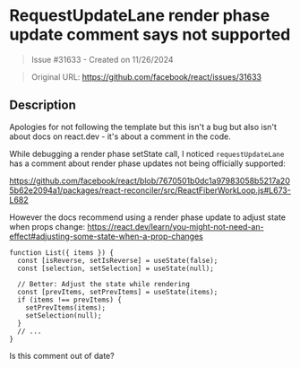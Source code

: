# RequestUpdateLane render phase update comment says not supported

> Issue #31633 - Created on 11/26/2024

> Original URL: https://github.com/facebook/react/issues/31633

## Description

Apologies for not following the template but this isn't a bug but also isn't about docs on react.dev - it's about a comment in the code.

While debugging a render phase setState call, I noticed `requestUpdateLane` has a comment about render phase updates not being officially supported:

https://github.com/facebook/react/blob/7670501b0dc1a97983058b5217a205b62e2094a1/packages/react-reconciler/src/ReactFiberWorkLoop.js#L673-L682

However the docs recommend using a render phase update to adjust state when props change: https://react.dev/learn/you-might-not-need-an-effect#adjusting-some-state-when-a-prop-changes

```
function List({ items }) {
  const [isReverse, setIsReverse] = useState(false);
  const [selection, setSelection] = useState(null);

  // Better: Adjust the state while rendering
  const [prevItems, setPrevItems] = useState(items);
  if (items !== prevItems) {
    setPrevItems(items);
    setSelection(null);
  }
  // ...
}
```

Is this comment out of date?
